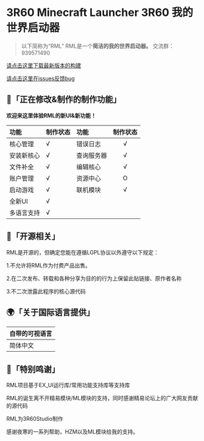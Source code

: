 
# 3R60 Minecraft Launcher 3R60 我的世界启动器

>以下简称为“RML”
>RML是一个**简洁的我的世界启动器。** 
交流群：939571490

[请点击这里下载最新版本的构建](https://github.com/win81pro/3R60-Minecraft-Launcher/releases)

[请点击这里在issues反馈bug](https://github.com/win81pro/3R60-Minecraft-Launcher/issues)

## 🏹「正在修改&制作的制作功能」
**欢迎来这里体验RML的新UI&新功能！**


|   功能 | 制作状态 |  功能 | 制作状态 |
| :-- | :---- | :---- | :----: |
| 核心管理 |  √ |错误日志| √
| 安装新核心 |  √ |查询服务器|√
| 文件补全 |  √  |编辑核心  |√ 
| 账户管理  |   √ |资源中心|O
| 启动游戏  |   √|联机模块|√ 
| 全新UI  |   √  |
| 多语言支持  |   √ |

## 🌆「开源相关」

RML是开源的，但确定您能在遵循LGPL协议以外遵守以下规定：

1.不允许将RML作为付费产品出售。

2.在二次发布、转载和各种分享为目的的行为上保留此贴链接、原作者名称

3.不二次泄露此程序的核心源代码
## 🌍「关于国际语言提供」
|   自带的可视语言 |
| :-- |
| 简体中文 |



## 💎「特别鸣谢」
RML项目基于EX_UI运行库/常用功能支持库等支持库

RML的诞生离不开精易模块/ML模块的支持，同时感谢精易论坛上的广大网友贡献的源代码

RML为3R60Studio制作

感谢夜寒的一系列帮助，HZM以及ML模块给我的支持。
